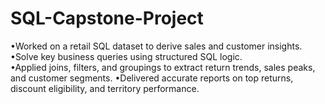 # SQL-Capstone-Project
•Worked on a retail SQL dataset to derive sales and customer insights. 
•Solve key business queries using structured SQL logic.             
•Applied joins, filters, and groupings to extract return trends, sales peaks, and customer segments. 
•Delivered accurate reports on top returns, discount eligibility, and territory performance.